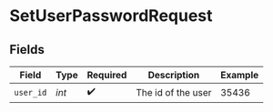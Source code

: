 # SetUserPasswordRequest


## Fields

| Field              | Type               | Required           | Description        | Example            |
| ------------------ | ------------------ | ------------------ | ------------------ | ------------------ |
| `user_id`          | *int*              | :heavy_check_mark: | The id of the user | 35436              |